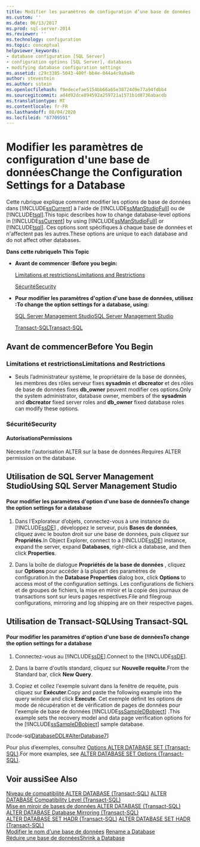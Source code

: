 ```yaml
---
title: Modifier les paramètres de configuration d’une base de données | Microsoft Docs
ms.custom: ''
ms.date: 06/13/2017
ms.prod: sql-server-2014
ms.reviewer: ''
ms.technology: configuration
ms.topic: conceptual
helpviewer_keywords:
- database configuration [SQL Server]
- configuration options [SQL Server], databases
- modifying database configuration settings
ms.assetid: c29c3385-5043-400f-bb4e-044a4c9a9a4b
author: stevestein
ms.author: sstein
ms.openlocfilehash: f9edecefae5154bb66a65e38724d9e77a94fdbb4
ms.sourcegitcommit: ad4d92dce894592a259721a1571b1d8736abacdb
ms.translationtype: MT
ms.contentlocale: fr-FR
ms.lasthandoff: 08/04/2020
ms.locfileid: "87709591"
---
```

# <a name="change-the-configuration-settings-for-a-database"></a><span data-ttu-id="b7561-102">Modifier les paramètres de configuration d'une base de données</span><span class="sxs-lookup"><span data-stu-id="b7561-102">Change the Configuration Settings for a Database</span></span>
  <span data-ttu-id="b7561-103">Cette rubrique explique comment modifier les options de base de données dans [!INCLUDE[ssCurrent](../../includes/sscurrent-md.md)] à l'aide de [!INCLUDE[ssManStudioFull](../../includes/ssmanstudiofull-md.md)] ou de [!INCLUDE[tsql](../../includes/tsql-md.md)].</span><span class="sxs-lookup"><span data-stu-id="b7561-103">This topic describes how to change database-level options in [!INCLUDE[ssCurrent](../../includes/sscurrent-md.md)] by using [!INCLUDE[ssManStudioFull](../../includes/ssmanstudiofull-md.md)] or [!INCLUDE[tsql](../../includes/tsql-md.md)].</span></span> <span data-ttu-id="b7561-104">Ces options sont spécifiques à chaque base de données et n'affectent pas les autres.</span><span class="sxs-lookup"><span data-stu-id="b7561-104">These options are unique to each database and do not affect other databases.</span></span>  
  
 <span data-ttu-id="b7561-105">**Dans cette rubrique**</span><span class="sxs-lookup"><span data-stu-id="b7561-105">**In This Topic**</span></span>  
  
-   <span data-ttu-id="b7561-106">**Avant de commencer :**</span><span class="sxs-lookup"><span data-stu-id="b7561-106">**Before you begin:**</span></span>  
  
     [<span data-ttu-id="b7561-107">Limitations et restrictions</span><span class="sxs-lookup"><span data-stu-id="b7561-107">Limitations and Restrictions</span></span>](#Restrictions)  
  
     [<span data-ttu-id="b7561-108">Sécurité</span><span class="sxs-lookup"><span data-stu-id="b7561-108">Security</span></span>](#Security)  
  
-   <span data-ttu-id="b7561-109">**Pour modifier les paramètres d'option d'une base de données, utilisez :**</span><span class="sxs-lookup"><span data-stu-id="b7561-109">**To change the option settings for a database, using:**</span></span>  
  
     [<span data-ttu-id="b7561-110">SQL Server Management Studio</span><span class="sxs-lookup"><span data-stu-id="b7561-110">SQL Server Management Studio</span></span>](#SSMSProcedure)  
  
     [<span data-ttu-id="b7561-111">Transact-SQL</span><span class="sxs-lookup"><span data-stu-id="b7561-111">Transact-SQL</span></span>](#TsqlProcedure)  
  
##  <a name="before-you-begin"></a><a name="BeforeYouBegin"></a> <span data-ttu-id="b7561-112">Avant de commencer</span><span class="sxs-lookup"><span data-stu-id="b7561-112">Before You Begin</span></span>  
  
###  <a name="limitations-and-restrictions"></a><a name="Restrictions"></a> <span data-ttu-id="b7561-113">Limitations et restrictions</span><span class="sxs-lookup"><span data-stu-id="b7561-113">Limitations and Restrictions</span></span>  
  
-   <span data-ttu-id="b7561-114">Seuls l’administrateur système, le propriétaire de la base de données, les membres des rôles serveur fixes **sysadmin** et **dbcreator** et des rôles de base de données fixes **db_owner** peuvent modifier ces options.</span><span class="sxs-lookup"><span data-stu-id="b7561-114">Only the system administrator, database owner, members of the **sysadmin** and **dbcreator** fixed server roles and **db_owner** fixed database roles can modify these options.</span></span>  
  
###  <a name="security"></a><a name="Security"></a> <span data-ttu-id="b7561-115">Sécurité</span><span class="sxs-lookup"><span data-stu-id="b7561-115">Security</span></span>  
  
####  <a name="permissions"></a><a name="Permissions"></a> <span data-ttu-id="b7561-116">Autorisations</span><span class="sxs-lookup"><span data-stu-id="b7561-116">Permissions</span></span>  
 <span data-ttu-id="b7561-117">Nécessite l'autorisation ALTER sur la base de données.</span><span class="sxs-lookup"><span data-stu-id="b7561-117">Requires ALTER permission on the database.</span></span>  
  
##  <a name="using-sql-server-management-studio"></a><a name="SSMSProcedure"></a> <span data-ttu-id="b7561-118">Utilisation de SQL Server Management Studio</span><span class="sxs-lookup"><span data-stu-id="b7561-118">Using SQL Server Management Studio</span></span>  
  
#### <a name="to-change-the-option-settings-for-a-database"></a><span data-ttu-id="b7561-119">Pour modifier les paramètres d'option d'une base de données</span><span class="sxs-lookup"><span data-stu-id="b7561-119">To change the option settings for a database</span></span>  
  
1.  <span data-ttu-id="b7561-120">Dans l’Explorateur d’objets, connectez-vous à une instance du [!INCLUDE[ssDE](../../includes/ssde-md.md)] , développez le serveur, puis **Bases de données**, cliquez avec le bouton droit sur une base de données, puis cliquez sur **Propriétés**.</span><span class="sxs-lookup"><span data-stu-id="b7561-120">In Object Explorer, connect to a [!INCLUDE[ssDE](../../includes/ssde-md.md)] instance, expand the server, expand **Databases**, right-click a database, and then click **Properties**.</span></span>  
  
2.  <span data-ttu-id="b7561-121">Dans la boîte de dialogue **Propriétés de la base de données** , cliquez sur **Options** pour accéder à la plupart des paramètres de configuration.</span><span class="sxs-lookup"><span data-stu-id="b7561-121">In the **Database Properties** dialog box, click **Options** to access most of the configuration settings.</span></span> <span data-ttu-id="b7561-122">Les configurations de fichiers et de groupes de fichiers, la mise en miroir et la copie des journaux de transactions sont sur leurs pages respectives.</span><span class="sxs-lookup"><span data-stu-id="b7561-122">File and filegroup configurations, mirroring and log shipping are on their respective pages.</span></span>  
  
##  <a name="using-transact-sql"></a><a name="TsqlProcedure"></a> <span data-ttu-id="b7561-123">Utilisation de Transact-SQL</span><span class="sxs-lookup"><span data-stu-id="b7561-123">Using Transact-SQL</span></span>  
  
#### <a name="to-change-the-option-settings-for-a-database"></a><span data-ttu-id="b7561-124">Pour modifier les paramètres d'option d'une base de données</span><span class="sxs-lookup"><span data-stu-id="b7561-124">To change the option settings for a database</span></span>  
  
1.  <span data-ttu-id="b7561-125">Connectez-vous au [!INCLUDE[ssDE](../../includes/ssde-md.md)].</span><span class="sxs-lookup"><span data-stu-id="b7561-125">Connect to the [!INCLUDE[ssDE](../../includes/ssde-md.md)].</span></span>  
  
2.  <span data-ttu-id="b7561-126">Dans la barre d'outils standard, cliquez sur **Nouvelle requête**.</span><span class="sxs-lookup"><span data-stu-id="b7561-126">From the Standard bar, click **New Query**.</span></span>  
  
3.  <span data-ttu-id="b7561-127">Copiez et collez l'exemple suivant dans la fenêtre de requête, puis cliquez sur **Exécuter**.</span><span class="sxs-lookup"><span data-stu-id="b7561-127">Copy and paste the following example into the query window and click **Execute**.</span></span> <span data-ttu-id="b7561-128">Cet exemple définit les options de mode de récupération et de vérification de pages de données pour l'exemple de base de données [!INCLUDE[ssSampleDBobject](../../includes/sssampledbobject-md.md)] .</span><span class="sxs-lookup"><span data-stu-id="b7561-128">This example sets the recovery model and data page verification options for the [!INCLUDE[ssSampleDBobject](../../includes/sssampledbobject-md.md)] sample database.</span></span>  
  
 [!code-sql[DatabaseDDL#AlterDatabase7](../../snippets/tsql/SQL14/tsql/databaseddl/transact-sql/alterdatabase.sql#alterdatabase7)]  
  
 <span data-ttu-id="b7561-129">Pour plus d’exemples, consultez [Options ALTER DATABASE SET &#40;Transact-SQL&#41;](/sql/t-sql/statements/alter-database-transact-sql-set-options).</span><span class="sxs-lookup"><span data-stu-id="b7561-129">For more examples, see [ALTER DATABASE SET Options &#40;Transact-SQL&#41;](/sql/t-sql/statements/alter-database-transact-sql-set-options).</span></span>  
  
## <a name="see-also"></a><span data-ttu-id="b7561-130">Voir aussi</span><span class="sxs-lookup"><span data-stu-id="b7561-130">See Also</span></span>  
 <span data-ttu-id="b7561-131">[Niveau de compatibilité ALTER DATABASE &#40;Transact-SQL&#41;](/sql/t-sql/statements/alter-database-transact-sql-compatibility-level) </span><span class="sxs-lookup"><span data-stu-id="b7561-131">[ALTER DATABASE Compatibility Level &#40;Transact-SQL&#41;](/sql/t-sql/statements/alter-database-transact-sql-compatibility-level) </span></span>  
 <span data-ttu-id="b7561-132">[Mise en miroir de bases de données ALTER DATABASE &#40;Transact-SQL&#41;](/sql/t-sql/statements/alter-database-transact-sql-database-mirroring) </span><span class="sxs-lookup"><span data-stu-id="b7561-132">[ALTER DATABASE Database Mirroring &#40;Transact-SQL&#41;](/sql/t-sql/statements/alter-database-transact-sql-database-mirroring) </span></span>  
 <span data-ttu-id="b7561-133">[ALTER DATABASE SET HADR &#40;Transact-SQL&#41;](/sql/t-sql/statements/alter-database-transact-sql-set-hadr) </span><span class="sxs-lookup"><span data-stu-id="b7561-133">[ALTER DATABASE SET HADR &#40;Transact-SQL&#41;](/sql/t-sql/statements/alter-database-transact-sql-set-hadr) </span></span>  
 <span data-ttu-id="b7561-134">[Modifier le nom d'une base de données](rename-a-database.md) </span><span class="sxs-lookup"><span data-stu-id="b7561-134">[Rename a Database](rename-a-database.md) </span></span>  
 [<span data-ttu-id="b7561-135">Réduire une base de données</span><span class="sxs-lookup"><span data-stu-id="b7561-135">Shrink a Database</span></span>](shrink-a-database.md)  
  
  
